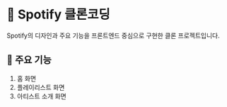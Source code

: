 # 🎵 Spotify 클론코딩
Spotify의 디자인과 주요 기능을 프론트엔드 중심으로 구현한 클론 프로젝트입니다.

## 🚀 주요 기능
1. 홈 화면
2. 플레이리스트 화면
3. 아티스트 소개 화면
